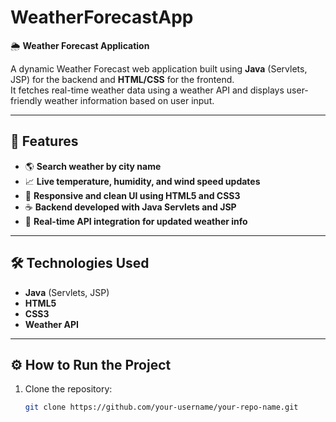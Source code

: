 # WeatherForecastApp

🌦️ **Weather Forecast Application**

A dynamic Weather Forecast web application built using **Java** (Servlets, JSP) for the backend and **HTML/CSS** for the frontend.  
It fetches real-time weather data using a weather API and displays user-friendly weather information based on user input.

---

## 🚀 Features

- 🌎 **Search weather by city name**
- 📈 **Live temperature, humidity, and wind speed updates**
- 🎨 **Responsive and clean UI using HTML5 and CSS3**
- ☕ **Backend developed with Java Servlets and JSP**
- 🔄 **Real-time API integration for updated weather info**

---

## 🛠️ Technologies Used

- **Java** (Servlets, JSP)
- **HTML5**
- **CSS3**
- **Weather API** 
  
---

## ⚙️ How to Run the Project

1. Clone the repository:

   ```bash
   git clone https://github.com/your-username/your-repo-name.git
